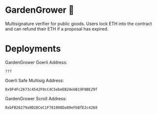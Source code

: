 # GardenGrower :rose:

Multisignature verifier for public goods.
Users lock ETH into the contract and can refund their ETH if a proposal has expired.

# Deployments

GardenGrower Goerli Address:
```solidity
???
```
Goerli Safe Multisig Address:
```solidity
0x9F4Fc2673c4542F0cC4C5ebeEB24ebB19F8BE29f
```
GardenGrower Scroll Address:
```solidity
0xbFB26279a9D28CeC1F781808Da89eFbBfE2c4268
```

